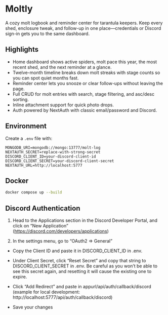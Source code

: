 # Moltly

A cozy molt logbook and reminder center for tarantula keepers. Keep every shed, enclosure tweak, and follow-up in one place—credentials or Discord sign-in gets you to the same dashboard.

## Highlights

- Home dashboard shows active spiders, molt pace this year, the most recent shed, and the next reminder at a glance.
- Twelve-month timeline breaks down molt streaks with stage counts so you can spot quiet months fast.
- Reminder center lets you snooze or clear follow-ups without leaving the page.
- Full CRUD for molt entries with search, stage filtering, and asc/desc sorting.
- Inline attachment support for quick photo drops.
- Auth powered by NextAuth with classic email/password and Discord.

## Environment

Create a `.env` file with:

```
MONGODB_URI=mongodb://mongo:13777/molt-log
NEXTAUTH_SECRET=replace-with-strong-secret
DISCORD_CLIENT_ID=your-discord-client-id
DISCORD_CLIENT_SECRET=your-discord-client-secret
NEXTAUTH_URL=http://localhost:5777
```

## Docker

```bash
docker compose up --build
```

## Discord Authentication

1. Head to the Applications section in the Discord Developer Portal, and click on “New Application” (https://discord.com/developers/applications)

2. In the settings menu, go to “OAuth2 => General”
* Copy the Client ID and paste it in DISCORD_CLIENT_ID in .env.

* Under Client Secret, click “Reset Secret” and copy that string to DISCORD_CLIENT_SECRET in .env. Be careful as you won’t be able to see this secret again, and resetting it will cause the existing one to expire.

* Click “Add Redirect” and paste in appurl/api/auth/callback/discord (example for local development: http://localhost:5777/api/auth/callback/discord)

* Save your changes